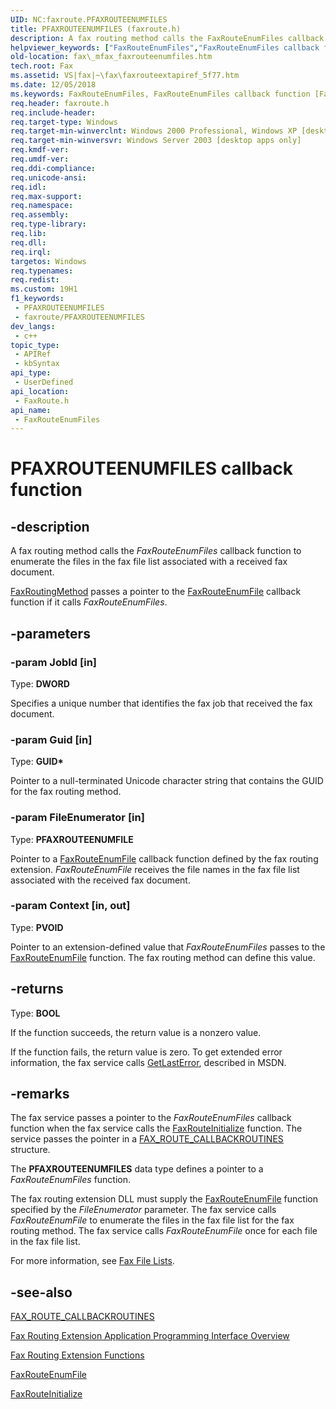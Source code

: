 ```yaml
---
UID: NC:faxroute.PFAXROUTEENUMFILES
title: PFAXROUTEENUMFILES (faxroute.h)
description: A fax routing method calls the FaxRouteEnumFiles callback function to enumerate the files in the fax file list associated with a received fax document.
helpviewer_keywords: ["FaxRouteEnumFiles","FaxRouteEnumFiles callback function [Fax Service]","PFAXROUTEENUMFILES","PFAXROUTEENUMFILES callback","_mfax_faxrouteenumfiles","fax._mfax_faxrouteenumfiles","faxroute/FaxRouteEnumFiles"]
old-location: fax\_mfax_faxrouteenumfiles.htm
tech.root: Fax
ms.assetid: VS|fax|~\fax\faxrouteextapiref_5f77.htm
ms.date: 12/05/2018
ms.keywords: FaxRouteEnumFiles, FaxRouteEnumFiles callback function [Fax Service], PFAXROUTEENUMFILES, PFAXROUTEENUMFILES callback, _mfax_faxrouteenumfiles, fax._mfax_faxrouteenumfiles, faxroute/FaxRouteEnumFiles
req.header: faxroute.h
req.include-header: 
req.target-type: Windows
req.target-min-winverclnt: Windows 2000 Professional, Windows XP [desktop apps only]
req.target-min-winversvr: Windows Server 2003 [desktop apps only]
req.kmdf-ver: 
req.umdf-ver: 
req.ddi-compliance: 
req.unicode-ansi: 
req.idl: 
req.max-support: 
req.namespace: 
req.assembly: 
req.type-library: 
req.lib: 
req.dll: 
req.irql: 
targetos: Windows
req.typenames: 
req.redist: 
ms.custom: 19H1
f1_keywords:
 - PFAXROUTEENUMFILES
 - faxroute/PFAXROUTEENUMFILES
dev_langs:
 - c++
topic_type:
 - APIRef
 - kbSyntax
api_type:
 - UserDefined
api_location:
 - FaxRoute.h
api_name:
 - FaxRouteEnumFiles
---
```


# PFAXROUTEENUMFILES callback function


## -description

A fax routing method calls the <i>FaxRouteEnumFiles</i> callback function to enumerate the files in the fax file list associated with a received fax document.


<a href="/previous-versions/windows/desktop/fax/-mfax-faxroutingmethod">FaxRoutingMethod</a> passes a pointer to the <a href="/previous-versions/windows/desktop/api/faxroute/nc-faxroute-pfaxrouteenumfile">FaxRouteEnumFile</a> callback function if it calls <i>FaxRouteEnumFiles</i>.

## -parameters

### -param JobId [in]

Type: <b>DWORD</b>

Specifies a unique number that identifies the fax job that received the fax document.

### -param Guid [in]

Type: <b>GUID*</b>

Pointer to a null-terminated Unicode character string that contains the GUID for the fax routing method.

### -param FileEnumerator [in]

Type: <b>PFAXROUTEENUMFILE</b>

Pointer to a <a href="/previous-versions/windows/desktop/api/faxroute/nc-faxroute-pfaxrouteenumfile">FaxRouteEnumFile</a> callback function defined by the fax routing extension. <i>FaxRouteEnumFile</i> receives the file names in the fax file list associated with the received fax document.

### -param Context [in, out]

Type: <b>PVOID</b>

Pointer to an extension-defined value that <i>FaxRouteEnumFiles</i> passes to the <a href="/previous-versions/windows/desktop/api/faxroute/nc-faxroute-pfaxrouteenumfile">FaxRouteEnumFile</a> function. The fax routing method can define this value.

## -returns

Type: <b>BOOL</b>

If the function succeeds, the return value is a nonzero value.

If the function fails, the return value is zero. To get extended error information, the fax service calls <a href="/windows/desktop/api/errhandlingapi/nf-errhandlingapi-getlasterror">GetLastError</a>, described in MSDN.

## -remarks

The fax service passes a pointer to the <i>FaxRouteEnumFiles</i> callback function when the fax service calls the <a href="/previous-versions/windows/desktop/api/faxroute/nf-faxroute-faxrouteinitialize">FaxRouteInitialize</a> function. The service passes the pointer in a <a href="/windows/desktop/api/faxroute/ns-faxroute-fax_route_callbackroutines">FAX_ROUTE_CALLBACKROUTINES</a> structure.

The <b>PFAXROUTEENUMFILES</b> data type defines a pointer to a <i>FaxRouteEnumFiles</i> function.

The fax routing extension DLL must supply the <a href="/previous-versions/windows/desktop/api/faxroute/nc-faxroute-pfaxrouteenumfile">FaxRouteEnumFile</a> function specified by the <i>FileEnumerator</i> parameter. The fax service calls <i>FaxRouteEnumFile</i> to enumerate the files in the fax file list for the fax routing method. The fax service calls <i>FaxRouteEnumFile</i> once for each file in the fax file list.

For more information, see <a href="/previous-versions/windows/desktop/fax/-mfax-fax-file-lists">Fax File Lists</a>.

## -see-also

<a href="/windows/desktop/api/faxroute/ns-faxroute-fax_route_callbackroutines">FAX_ROUTE_CALLBACKROUTINES</a>



<a href="/previous-versions/windows/desktop/fax/-mfax-about-the-fax-routing-extension-api">Fax Routing Extension Application Programming Interface Overview</a>



<a href="/previous-versions/windows/desktop/fax/-mfax-fax-routing-extension-functions">Fax Routing Extension Functions</a>



<a href="/previous-versions/windows/desktop/api/faxroute/nc-faxroute-pfaxrouteenumfile">FaxRouteEnumFile</a>



<a href="/previous-versions/windows/desktop/api/faxroute/nf-faxroute-faxrouteinitialize">FaxRouteInitialize</a>
